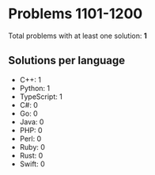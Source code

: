 # Problems 1101-1200

Total problems with at least one solution: **1**

## Solutions per language

- C++: 1
- Python: 1
- TypeScript: 1
- C#: 0
- Go: 0
- Java: 0
- PHP: 0
- Perl: 0
- Ruby: 0
- Rust: 0
- Swift: 0

